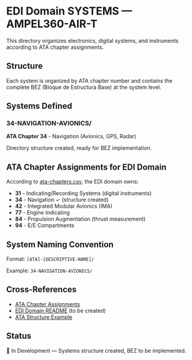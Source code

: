 # EDI Domain SYSTEMS — AMPEL360-AIR-T

This directory organizes electronics, digital systems, and instruments according to ATA chapter assignments.

## Structure

Each system is organized by ATA chapter number and contains the complete BEZ (Bloque de Estructura Base) at the system level.

## Systems Defined

### 34-NAVIGATION-AVIONICS/
**ATA Chapter 34** - Navigation (Avionics, GPS, Radar)

Directory structure created, ready for BEZ implementation.

## ATA Chapter Assignments for EDI Domain

According to [ata-chapters.csv](../../../../1-DIMENSIONS/CANONICAL-TAXONOMY/ata-chapters.csv), the EDI domain owns:

- **31** - Indicating/Recording Systems (digital instruments)
- **34** - Navigation ✓ (structure created)
- **42** - Integrated Modular Avionics (IMA)
- **77** - Engine Indicating
- **84** - Propulsion Augmentation (thrust measurement)
- **94** - E/E Compartments

## System Naming Convention

Format: `[ATA]-[DESCRIPTIVE-NAME]/`

Example: `34-NAVIGATION-AVIONICS/`

## Cross-References

- [ATA Chapter Assignments](../../../../1-DIMENSIONS/CANONICAL-TAXONOMY/ata-chapters.README.md)
- [EDI Domain README](../README.md) (to be created)
- [ATA Structure Example](../ATA-STRUCTURE-EXAMPLE.md)

## Status

🚧 In Development — Systems structure created, BEZ to be implemented.
